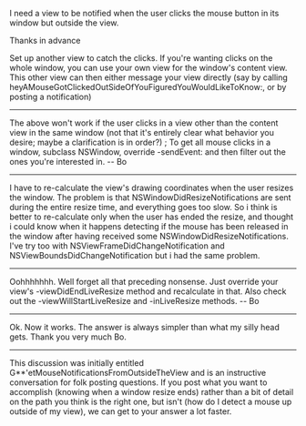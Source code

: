  

I need a view to be notified when the user clicks the mouse button in its window but outside the view.

Thanks in advance

Set up another view to catch the clicks.  If you're wanting clicks on the whole window, you can use your own view for the window's content view.  This other view can then either message your view directly (say by calling heyAMouseGotClickedOutSideOfYouFiguredYouWouldLikeToKnow:, or by posting a notification)

----

The above won't work if the user clicks in a view other than the content view in the same window (not that it's entirely clear what behavior you desire; maybe a clarification is in order?) ; To get all mouse clicks in a window, subclass NSWindow, override     -sendEvent: and then filter out the ones you're interested in.  -- Bo

----

I have to re-calculate the view's drawing coordinates when the user resizes the window. The problem is that NSWindowDidResizeNotifications are sent during the entire resize time, and everything goes too slow. So i think is better to re-calculate only when the user has ended the resize, and thought i could know when it happens detecting if the mouse has been released in the window after having received some NSWindowDidResizeNotifications. I've try too with NSViewFrameDidChangeNotification and NSViewBoundsDidChangeNotification but i had the same problem.

----

Oohhhhhhh.  Well forget all that preceding nonsense.  Just override your view's     -viewDidEndLiveResize method and recalculate in that.  Also check out the     -viewWillStartLiveResize and     -inLiveResize methods.  -- Bo

----

Ok. Now it works. The answer is always simpler than what my silly head gets. Thank you very much Bo.

----

This discussion was initially entitled G**'etMouseNotificationsFromOutsideTheView
and is an instructive conversation for folk posting questions.  If you post what you want to accomplish (knowing when a window resize ends) rather than a bit of detail on the path you think is the right one, but isn't (how do I detect a mouse up outside of my view), we can get to your answer a lot faster.
